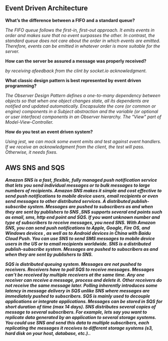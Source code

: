 ## Event Driven Architecture


**What’s the difference between a FIFO and a standard queue?** 

*The FIFO queue follows the first-in, first-out approach. It emits events in order and makes sure that no event surpasses the other. In contrast, the standard queue does not care about the order in which events are emitted. Therefore, events can be emitted in whatever order is more suitable for the server.*


**How can the server be assured a message was properly received?**

*by receiving afeedback from the clint by socket.io acknowledgment.*


**What classic design pattern is best represented by event driven programming?**
 
 
*The Observer Design Pattern defines a one-to-many dependency between objects so that when one object changes state, all its dependents are notified and updated automatically. Encapsulate the core (or common or engine) components in a Subject abstraction and the variable (or optional or user interface) components in an Observer hierarchy. The "View" part of Model-View-Controller.*

**How do you test an event driven system?** 

*Using jest, we can mock some event emits and test against event handlers. If we receive an acknowledgment from the client, the test will pass. Otherwise, it needs fixes.*


## AWS SNS and SQS

***Amazon SNS is a fast, flexible, fully managed push notification service that lets you send individual messages or to bulk messages to large numbers of recipients. Amazon SNS makes it simple and cost effective to send push notifications to mobile device users, email recipients or even send messages to other distributed services. A distributed publish-subscribe system. Messages are pushed to subscribers as and when they are sent by publishers to SNS ,SNS supports several end points such as email, sms, http end point and SQS. If you want unknown number and type of subscribers to receive messages, you need SNS. With Amazon SNS, you can send push notifications to Apple, Google, Fire OS, and Windows devices , as well as to Android devices in China with Baidu Cloud Push. You can use SNS to send SMS messages to mobile device users in the US or to email recipients worldwide. SNS is a distributed publish-subscribe system. Messages are pushed to subscribers as and when they are sent by publishers to SNS.***

***SQS is distributed queuing system. Messages are not pushed to receivers. Receivers have to poll SQS to receive messages. Messages can’t be received by multiple receivers at the same time. Any one receiver can receive a message, process and delete it. Other receivers do not receive the same message later. Polling inherently introduces some latency in message delivery in SQS unlike SNS where messages are immediately pushed to subscribers. SQS is mainly used to decouple applications or integrate applications. Messages can be stored in SQS for short duration of time (max 14 days). SNS distributes several copies of message to several subscribers. For example, lets say you want to replicate data generated by an application to several storage systems. You could use SNS and send this data to multiple subscribers, each replicating the messages it receives to different storage systems (s3, hard disk on your host, database, etc.)..***